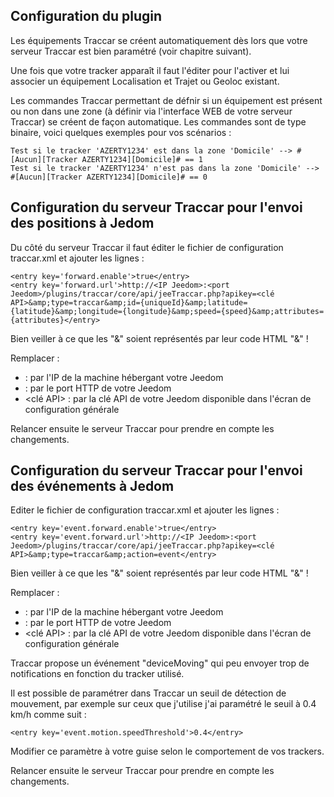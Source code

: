 ## Configuration du plugin

Les équipements Traccar se créent automatiquement dès lors que votre serveur Traccar est bien paramétré (voir chapitre suivant).

Une fois que votre tracker apparaît il faut l'éditer pour l'activer et lui associer un équipement Localisation et Trajet ou Geoloc existant.

Les commandes Traccar permettant de défnir si un équipement est présent ou non dans une zone (à définir via l'interface WEB de votre serveur Traccar) se créent de façon automatique. Les commandes sont de type binaire, voici quelques exemples pour vos scénarios :

	Test si le tracker 'AZERTY1234' est dans la zone 'Domicile' --> #[Aucun][Tracker AZERTY1234][Domicile]# == 1
	Test si le tracker 'AZERTY1234' n'est pas dans la zone 'Domicile' --> #[Aucun][Tracker AZERTY1234][Domicile]# == 0

## Configuration du serveur Traccar pour l'envoi des positions à Jedom

Du côté du serveur Traccar il faut éditer le fichier de configuration traccar.xml et ajouter les lignes :

	<entry key='forward.enable'>true</entry>
	<entry key='forward.url'>http://<IP Jeedom>:<port Jeedom>/plugins/traccar/core/api/jeeTraccar.php?apikey=<clé API>&amp;type=traccar&amp;id={uniqueId}&amp;latitude={latitude}&amp;longitude={longitude}&amp;speed={speed}&amp;attributes={attributes}</entry>
	
Bien veiller à ce que les "&" soient représentés par leur code HTML "&amp;" !

Remplacer :
  - <IP Jeedom> : par l'IP de la machine hébergant votre Jeedom
  - <port Jeedom> : par le port HTTP de votre Jeedom
  - <clé API> : par la clé API de votre Jeedom disponible dans l'écran de configuration générale

Relancer ensuite le serveur Traccar pour prendre en compte les changements.

## Configuration du serveur Traccar pour l'envoi des événements à Jedom

Editer le fichier de configuration traccar.xml et ajouter les lignes :

	<entry key='event.forward.enable'>true</entry>
	<entry key='event.forward.url'>http://<IP Jeedom>:<port Jeedom>/plugins/traccar/core/api/jeeTraccar.php?apikey=<clé API>&amp;type=traccar&amp;action=event</entry>

Bien veiller à ce que les "&" soient représentés par leur code HTML "&amp;" !

Remplacer :
  - <IP Jeedom> : par l'IP de la machine hébergant votre Jeedom
  - <port Jeedom> : par le port HTTP de votre Jeedom
  - <clé API> : par la clé API de votre Jeedom disponible dans l'écran de configuration générale

Traccar propose un événement "deviceMoving" qui peu envoyer trop de notifications en fonction du tracker utilisé.

Il est possible de paramétrer dans Traccar un seuil de détection de mouvement, par exemple sur ceux que j'utilise j'ai paramétré le seuil à 0.4 km/h comme suit :

    <entry key='event.motion.speedThreshold'>0.4</entry>

Modifier ce paramètre à  votre guise selon le comportement de vos trackers.

Relancer ensuite le serveur Traccar pour prendre en compte les changements.
